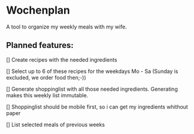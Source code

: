 # Wochenplan

A tool to organize my weekly meals with my wife.

## Planned features:

[] Create recipes with the needed ingredients

[] Select up to 6 of these recipes for the weekdays Mo - Sa (Sunday is excluded, we order food then;-))

[] Generate shoppinglist with all those needed ingredients.
Generating makes this weekly list immutable.

[] Shoppinglist should be mobile first, so i can get my ingredients whithout paper 

[] List selected meals of previous weeks

